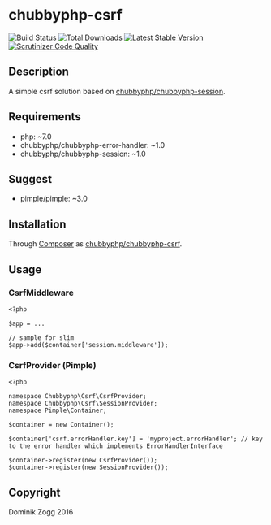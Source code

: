# chubbyphp-csrf

[![Build Status](https://api.travis-ci.org/chubbyphp/chubbyphp-csrf.png?branch=master)](https://travis-ci.org/chubbyphp/chubbyphp-csrf)
[![Total Downloads](https://poser.pugx.org/chubbyphp/chubbyphp-csrf/downloads.png)](https://packagist.org/packages/chubbyphp/chubbyphp-csrf)
[![Latest Stable Version](https://poser.pugx.org/chubbyphp/chubbyphp-csrf/v/stable.png)](https://packagist.org/packages/chubbyphp/chubbyphp-csrf)
[![Scrutinizer Code Quality](https://scrutinizer-ci.com/g/chubbyphp/chubbyphp-csrf/badges/quality-score.png?b=master)](https://scrutinizer-ci.com/g/chubbyphp/chubbyphp-csrf/?branch=master)

## Description

A simple csrf solution based on [chubbyphp/chubbyphp-session][2].

## Requirements

 * php: ~7.0
 * chubbyphp/chubbyphp-error-handler: ~1.0
 * chubbyphp/chubbyphp-session: ~1.0

## Suggest

 * pimple/pimple: ~3.0

## Installation

Through [Composer](http://getcomposer.org) as [chubbyphp/chubbyphp-csrf][1].

## Usage

### CsrfMiddleware

```{.php}
<?php

$app = ...

// sample for slim
$app->add($container['session.middleware']);

```

### CsrfProvider (Pimple)

```{.php}
<?php

namespace Chubbyphp\Csrf\CsrfProvider;
namespace Chubbyphp\Csrf\SessionProvider;
namespace Pimple\Container;

$container = new Container();

$container['csrf.errorHandler.key'] = 'myproject.errorHandler'; // key to the error handler which implements ErrorHandlerInterface

$container->register(new CsrfProvider());
$container->register(new SessionProvider());

```

[1]: https://packagist.org/packages/chubbyphp/chubbyphp-csrf
[2]: https://github.com/chubbyphp/chubbyphp-session

## Copyright

Dominik Zogg 2016
